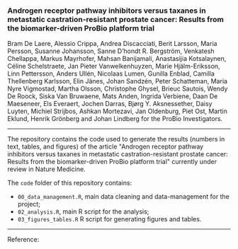 ### Androgen receptor pathway inhibitors versus taxanes in metastatic castration-resistant prostate cancer: Results from the biomarker-driven ProBio platform trial

Bram De Laere, Alessio Crippa, Andrea Discacciati, Berit Larsson, Maria Persson, Susanne Johansson, Sanne D’hondt R. Bergström, Venkatesh Chellappa, Markus Mayrhofer,
Mahsan Banijamali, Anastasijia Kotsalaynen, Céline Schelstraete, Jan Pieter Vanwelkenhuyzen, Marie Hjälm-Eriksson, Linn Pettersson, Anders Ullén, Nicolaas Lumen,
Gunilla Enblad, Camilla Thellenberg Karlsson, Elin Jänes, Johan Sandzén, Peter Schatteman, Maria Nyre Vigmostad, Martha Olsson, Christophe Ghysel, Brieuc Sautois,
Wendy De Roock, Siska Van Bruwaene, Mats Anden, Ingrida Verbiene, Daan De Maeseneer, Els Everaert, Jochen Darras, Bjørg Y. Aksnessether, Daisy Luyten, Michiel Strijbos, 
Ashkan Mortezavi, Jan Oldenburg, Piet Ost, Martin Eklund, Henrik Grönberg and Johan Lindberg for the ProBio Investigators. 

---

The repository contains the code used to generate the results (numbers in text, tables, and figures) of the article "Androgen receptor pathway inhibitors versus taxanes in metastatic castration-resistant prostate cancer: Results from the biomarker-driven ProBio platform trial" currently under review in Nature Medicine.

The `code` folder of this repository contains:
- `00_data_management.R`, main data cleaning and data-management for the project;
- `02_analysis.R`, main R script for the analysis;
- `03_figures_tables.R` R script for generating figures and tables.

---

Reference:

